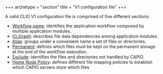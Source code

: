 +++
archetype = "section"
title = "V1 configuration file"
+++


A valid CLIO V1 configuration file is comprised of five different sections:

- [Workflow name](workflow_name/_index.md): identifies the application workflow composed by multiple application modules.
- [IO_Graph](IO_Graph/_index.md): describes file data dependencies among application modules.
- [Alias](alias/_index.md): groups under a convenient name a set of files or directories.
- [Permanent](permanent/_index.md): defines which files must be kept on the permanent storage at the end of the workflow execution.
- [Exclude](exclude/_index.md): identifies the files and directories not handled by CAPIO.
- [Home Node Policy](home_node_policy/_index.md): defines different file mapping policies to establish which CAPIO servers store which files